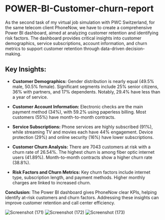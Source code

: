 # POWER-BI-Customer-churn-report
As the second task of my virtual job simulation with PWC Switzerland, for the same telecom client PhoneNow, we have to create a comprehensive Power BI dashboard, aimed at analyzing customer retention and identifying risk factors. The dashboard provides critical insights into customer demographics, service subscriptions, account information, and churn metrics to support customer retention through data-driven decision-making.

## Key Insights:
- **Customer Demographics:** Gender distribution is nearly equal (49.5% male, 50.5% female). Significant segments include 25% senior citizens, 36% with partners, and 17% dependents. Notably, 29.4% have less than a year of service.

- **Customer Account Information:** Electronic checks are the main payment method (34%), with 59.2% using paperless billing. Most customers (55%) have month-to-month contracts.

- **Service Subscriptions:** Phone services are highly subscribed (91%), while streaming TV and movies each have 44% engagement. Device protection (29%) and online security (16%) have lower subscriptions.

- **Customer Churn Analysis:** There are 7043 customers at risk with a churn rate of 26.54%. The highest churn is among fiber optic internet users (41.89%). Month-to-month contracts show a higher churn rate (38.8%).

- **Risk Factors and Churn Metrics:** Key churn factors include internet type, subscription length, and payment methods. Higher monthly charges are linked to increased churn.

**Conclusion:** The Power BI dashboard gives PhoneNow clear KPIs, helping identify at-risk customers and churn factors. Addressing these insights can improve customer retention and call center efficiency.


![Screenshot (171)](https://github.com/AbhishekSuneja/POWER-BI-Customer-churn-report/assets/136248049/6c8ce5f1-d309-4698-8e13-b91121d121e4)
![Screenshot (172)](https://github.com/AbhishekSuneja/POWER-BI-Customer-churn-report/assets/136248049/2d137bc7-8f0c-483f-86f1-d844021b0b3f)
![Screenshot (173)](https://github.com/AbhishekSuneja/POWER-BI-Customer-churn-report/assets/136248049/c31de1cd-f166-4967-9ed6-aa0a485e6891)



